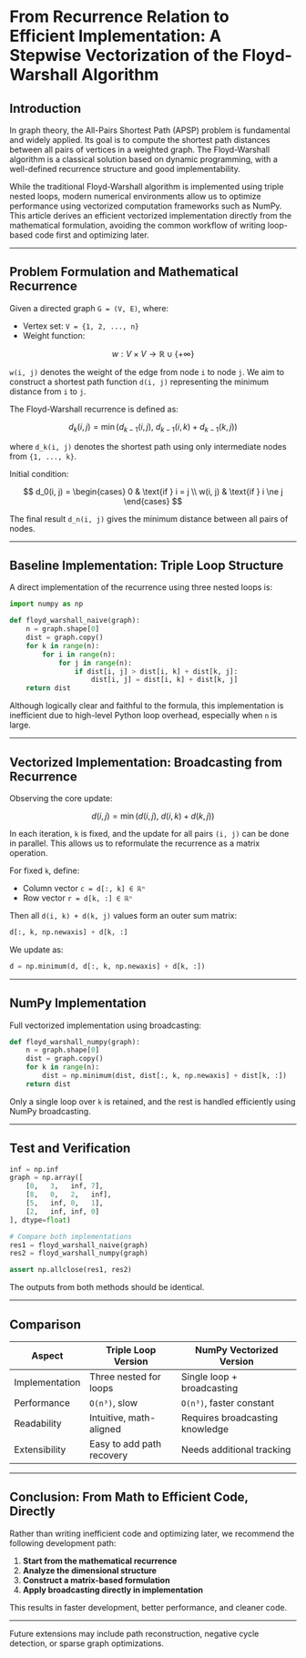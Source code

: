 
# From Recurrence Relation to Efficient Implementation: A Stepwise Vectorization of the Floyd-Warshall Algorithm

## Introduction

In graph theory, the All-Pairs Shortest Path (APSP) problem is fundamental and widely applied. Its goal is to compute the shortest path distances between all pairs of vertices in a weighted graph. The Floyd-Warshall algorithm is a classical solution based on dynamic programming, with a well-defined recurrence structure and good implementability.

While the traditional Floyd-Warshall algorithm is implemented using triple nested loops, modern numerical environments allow us to optimize performance using vectorized computation frameworks such as NumPy. This article derives an efficient vectorized implementation directly from the mathematical formulation, avoiding the common workflow of writing loop-based code first and optimizing later.

---

## Problem Formulation and Mathematical Recurrence

Given a directed graph `G = (V, E)`, where:

- Vertex set: `V = {1, 2, ..., n}`
- Weight function:

$$
w: V \times V \rightarrow \mathbb{R} \cup \{+\infty\}
$$

`w(i, j)` denotes the weight of the edge from node `i` to node `j`. We aim to construct a shortest path function `d(i, j)` representing the minimum distance from `i` to `j`.

The Floyd-Warshall recurrence is defined as:

$$
d_k(i, j) = \min\left( d_{k-1}(i, j),\ d_{k-1}(i, k) + d_{k-1}(k, j) \right)
$$

where `d_k(i, j)` denotes the shortest path using only intermediate nodes from `{1, ..., k}`.

Initial condition:

$$
d_0(i, j) = 
\begin{cases}
0 & \text{if } i = j \\
w(i, j) & \text{if } i \ne j
\end{cases}
$$

The final result `d_n(i, j)` gives the minimum distance between all pairs of nodes.

---

## Baseline Implementation: Triple Loop Structure

A direct implementation of the recurrence using three nested loops is:

```python
import numpy as np

def floyd_warshall_naive(graph):
    n = graph.shape[0]
    dist = graph.copy()
    for k in range(n):
        for i in range(n):
            for j in range(n):
                if dist[i, j] > dist[i, k] + dist[k, j]:
                    dist[i, j] = dist[i, k] + dist[k, j]
    return dist
```

Although logically clear and faithful to the formula, this implementation is inefficient due to high-level Python loop overhead, especially when `n` is large.

---

## Vectorized Implementation: Broadcasting from Recurrence

Observing the core update:

$$
d(i, j) = \min\left( d(i, j),\ d(i, k) + d(k, j) \right)
$$

In each iteration, `k` is fixed, and the update for all pairs `(i, j)` can be done in parallel. This allows us to reformulate the recurrence as a matrix operation.

For fixed `k`, define:

- Column vector `c = d[:, k] ∈ ℝⁿ`
- Row vector `r = d[k, :] ∈ ℝⁿ`

Then all `d(i, k) + d(k, j)` values form an outer sum matrix:

```python
d[:, k, np.newaxis] + d[k, :]
```

We update as:

```python
d = np.minimum(d, d[:, k, np.newaxis] + d[k, :])
```

---

## NumPy Implementation

Full vectorized implementation using broadcasting:

```python
def floyd_warshall_numpy(graph):
    n = graph.shape[0]
    dist = graph.copy()
    for k in range(n):
        dist = np.minimum(dist, dist[:, k, np.newaxis] + dist[k, :])
    return dist
```

Only a single loop over `k` is retained, and the rest is handled efficiently using NumPy broadcasting.

---

## Test and Verification

```python
inf = np.inf
graph = np.array([
    [0,   3,   inf, 7],
    [8,   0,   2,   inf],
    [5,   inf, 0,   1],
    [2,   inf, inf, 0]
], dtype=float)

# Compare both implementations
res1 = floyd_warshall_naive(graph)
res2 = floyd_warshall_numpy(graph)

assert np.allclose(res1, res2)
```

The outputs from both methods should be identical.

---

## Comparison

| Aspect           | Triple Loop Version        | NumPy Vectorized Version    |
|------------------|----------------------------|-----------------------------|
| Implementation   | Three nested for loops     | Single loop + broadcasting  |
| Performance      | `O(n³)`, slow               | `O(n³)`, faster constant    |
| Readability      | Intuitive, math-aligned     | Requires broadcasting knowledge |
| Extensibility    | Easy to add path recovery  | Needs additional tracking   |

---

## Conclusion: From Math to Efficient Code, Directly

Rather than writing inefficient code and optimizing later, we recommend the following development path:

1. **Start from the mathematical recurrence**
2. **Analyze the dimensional structure**
3. **Construct a matrix-based formulation**
4. **Apply broadcasting directly in implementation**

This results in faster development, better performance, and cleaner code.

---

Future extensions may include path reconstruction, negative cycle detection, or sparse graph optimizations.
